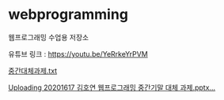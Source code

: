 # webprogramming
웹프로그래밍 수업용 저장소

유튜브 링크 : https://youtu.be/YeRrkeYrPVM

[중간대체과제.txt](https://github.com/rlaghdus/webprogramming/files/11593951/default.txt)

[Uploading 20201617 김호연 웹프로그래밍 중간기말 대체 과제.pptx…]()
